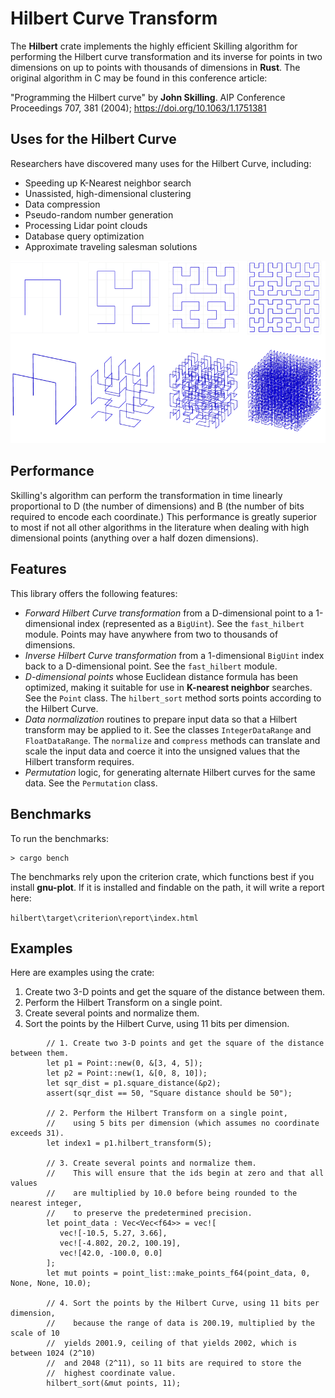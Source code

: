 # Hilbert Curve Transform

The **Hilbert** crate implements the highly efficient Skilling algorithm for performing the Hilbert curve transformation and its inverse for points in two dimensions on up to points with thousands of dimensions in **Rust**. The original algorithm in C may be found in this conference article:

"Programming the Hilbert curve" by **John Skilling**. AIP Conference Proceedings 707, 381 (2004); https://doi.org/10.1063/1.1751381

## Uses for the Hilbert Curve

Researchers have discovered many uses for the Hilbert Curve, including:

  - Speeding up K-Nearest neighbor search
  - Unassisted, high-dimensional clustering
  - Data compression
  - Pseudo-random number generation
  - Processing Lidar point clouds
  - Database query optimization
  - Approximate traveling salesman solutions

![Hilbert Curve diagram](./Hilbert-Curve.png "Generation of the Hilbert Curve in 2 and 3 Dimensions")


## Performance

 Skilling's algorithm can perform the transformation in time linearly proportional to D (the number of dimensions) and B (the number of bits required to encode each coordinate.) This performance is greatly superior to most if not all other algorithms in the literature when dealing with high dimensional points (anything over a half dozen dimensions).

## Features

This library offers the following features:

  - _Forward Hilbert Curve transformation_ from a D-dimensional point to a 1-dimensional index (represented as a `BigUint`). See the `fast_hilbert` module. Points may have anywhere from two to thousands of dimensions.
  - _Inverse Hilbert Curve transformation_ from a 1-dimensional `BigUint` index back to a D-dimensional point. See the `fast_hilbert` module.
  - _D-dimensional points_ whose Euclidean distance formula has been optimized, making it suitable for use in **K-nearest neighbor** searches. See the `Point` class. The `hilbert_sort` method sorts points according to the Hilbert Curve.
  - _Data normalization_ routines to prepare input data so that a Hilbert transform may be applied to it. See the classes `IntegerDataRange` and `FloatDataRange`. The `normalize` and `compress` methods can translate and scale the input data and coerce it into the unsigned values that the Hilbert transform requires.
  - _Permutation_ logic, for generating alternate Hilbert curves for the same data. See the `Permutation` class.

## Benchmarks

To run the benchmarks:

```
> cargo bench
```

The benchmarks rely upon the criterion crate, which functions best if you install **gnu-plot**. If it is installed and findable on the path, it will write a report here:

`hilbert\target\criterion\report\index.html`

## Examples

Here are examples using the crate:

  1. Create two 3-D points and get the square of the distance between them.
  2. Perform the Hilbert Transform on a single point.
  3. Create several points and normalize them.
  4. Sort the points by the Hilbert Curve, using 11 bits per dimension.

```
        // 1. Create two 3-D points and get the square of the distance between them.
        let p1 = Point::new(0, &[3, 4, 5]);
        let p2 = Point::new(1, &[0, 8, 10]);
        let sqr_dist = p1.square_distance(&p2);
        assert(sqr_dist == 50, "Square distance should be 50");

        // 2. Perform the Hilbert Transform on a single point,
        //    using 5 bits per dimension (which assumes no coordinate exceeds 31).
        let index1 = p1.hilbert_transform(5);

        // 3. Create several points and normalize them.
        //    This will ensure that the ids begin at zero and that all values
        //    are multiplied by 10.0 before being rounded to the nearest integer,
        //    to preserve the predetermined precision.
        let point_data : Vec<Vec<f64>> = vec![
           vec![-10.5, 5.27, 3.66],
           vec![-4.802, 20.2, 100.19],
           vec![42.0, -100.0, 0.0]
        ];
        let mut points = point_list::make_points_f64(point_data, 0, None, None, 10.0);

        // 4. Sort the points by the Hilbert Curve, using 11 bits per dimension,
        //    because the range of data is 200.19, multiplied by the scale of 10 
        //  yields 2001.9, ceiling of that yields 2002, which is between 1024 (2^10) 
        //  and 2048 (2^11), so 11 bits are required to store the 
        //  highest coordinate value.
        hilbert_sort(&mut points, 11);
```

